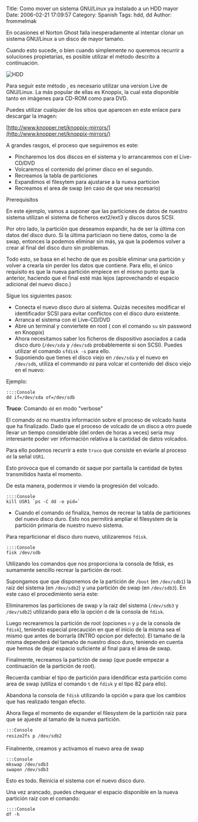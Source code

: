 Title: Como mover un sistema GNU/Linux ya instalado a un HDD mayor
Date: 2006-02-21 17:09:57
Category: Spanish
Tags: hdd, dd
Author: frommelmak

En ocasiones el Norton Ghost falla inesperadamente al intentar clonar un sistema GNU/Linux a un disco de mayor tamańo.

Cuando esto sucede, o bien cuando simplemente no queremos recurrir a soluciones propietarias, es posible utilizar el método descrito a continuación.

![HDD](images/old_blog/harddisk.jpg)

Para seguir este método , es necesario utilizar una version Live de GNU/Linux. La más popular de ellas es Knoppix, la cual esta disponible tanto en imágenes para CD-ROM como para  DVD.

Puedes utilizar cualquier de los sitios que aparecen en este enlace para descargar la imagen:

[http://www.knopper.net/knoppix-mirrors/](http://www.knopper.net/knoppix-mirrors/)

A grandes rasgos, el proceso que seguiremos es este:

  * Pincharemos los dos discos en el sistema y lo arrancaremos con el Live-CD/DVD
  * Volcaremos el contenido del primer disco en el segundo.
  * Recreamos la tabla de particiones
  * Expandimos el filesytem para ajustarse a la nueva particion
  * Recreamos el area de swap (en caso de que sea necesario)

Prerequisitos

En este ejemplo, vamos a suponer que las particiones de datos de nuestro sistema utilizan el sistema de ficheros ext2/ext3 y discos duros SCSI.

Por otro lado, la partición que deseamos expandir, ha de ser la última con datos del disco duro. Si la última particiaon no tiene datos, como la de swap, entonces la podemos eliminar sin más, ya que la podemos volver a crear al final del disco duro sin problemas.

Todo esto, se basa en el hecho de que es posible eliminar una partición y volver a crearla sin perder los datos que contiene. Para ello, el único requisito es que la nueva partición empiece en el mismo punto que la anterior, haciendo que el final esté más lejos (aprovechando el espacio adicional del nuevo disco.)

Sigue los siguientes pasos:

  - Conecta el nuevo disco duro al sistema. Quizás necesites modificar el identificador SCSI para evitar conflictos con el disco duro existente.
  - Arranca el sistema con el Live-CD/DVD
  - Abre un terminal y conviertete en root ( con el comando `su` sin password en Knoppix)
  - Ahora necesitamos saber los ficheros de dispositivo asociados a cada disco duro (`/dev/sda` y `/dev/sdb` probablemente si son SCSI). Puedes utilizar el comando `sfdisk -s` para ello.
  - Suponiendo que tienes el disco viejo en `/dev/sda` y el nuevo en `/dev/sdb`, utiliza el commando `dd` para volcar el contenido del disco viejo en el nuevo:

Ejemplo:

    ::::Console
    dd if=/dev/sda of=/dev/sdb

**Truco**: Comando `dd` en modo "verbose"

El comando `dd` no muestra información sobre el proceso de volcado hasta que ha finalizado. Dado que el proceso de volcado de un disco a otro puede llevar un tiempo considerable (del orden de horas a veces) sería muy interesante poder ver información relativa a la cantidad de datos volcados.

Para ello podemos recurrir a este `truco` que consiste en eviarle al proceso `dd` la seńal `USR1`.

Esto provoca que el comando `dd` saque por pantalla la cantidad de bytes transmitidos hasta el momento.

De esta manera, podermos ir viendo la progresión del volcado.

    ::::Console
    kill USR1 `ps -C dd -o pid=`

  - Cuando el comando `dd` finaliza, hemos de recrear la tabla de particiones del nuevo disco duro. Esto nos permitirá ampliar el filesystem de la partición primaria de nuestro nuevo sistema.

Para reparticionar el disco duro nuevo, utilizaremos `fdisk`.

    ::::Console
    fisk /dev/sdb

Utilizando los comandos que nos proporciona la consola de fdisk, es sumamente sencillo recrear la partición de root.

Supongamos que que disponemos de la partición de `/boot` (en `/dev/sdb1`) la raiz del sistema (en `/dev/sdb2`) y una partición de swap (en `/dev/sdb3`). En este caso el procedimiento seria este:

Eliminaremos las particiones de swap y la raiz del sistema (`/dev/sdb3` y `/dev/sdb2`) utilizando para ello la opción `d` de la consola de `fdisk`.

Luego recrearemos la partición de root (opciones `n` y `p` de la consola de `fdisk`), teniendo especial precaución en que el inicio de la misma sea el mismo que antes de borrarla (INTRO opcion por defecto). El tamańo de la misma dependerá del tamańo de nuestro disco duro, teniendo en cuenta que hemos de dejar espacio suficiente al final para el área de swap.

Finalmente, recreamos la partición de swap (que puede empezar a continuación de la partición de root).

Recuerda cambiar el tipo de partición para idendificar esta partición como area de swap (utiliza el comando `t` de `fdisk` y el tipo 82 para ello).

Abandona la consola de `fdisk` utilizando la opción `w` para que los cambios que has realizado tengan efecto.

Ahora llega el momento de expander el filesystem de la partición raiz para que se ajueste al tamańo de la nueva partición.

    :::Console
    resize2fs p /dev/sdb2

Finalmente, creamos y activamos el nuevo area de swap

    :::Console
    mkswap /dev/sdb3
    swapon /dev/sdb3

Esto es todo. Reinicia el sistema con el nuevo disco duro.

Una vez arancado, puedes chequear el espacio disponible en la nueva partición raiz con el comando:

    ::::Console
    df -h	
